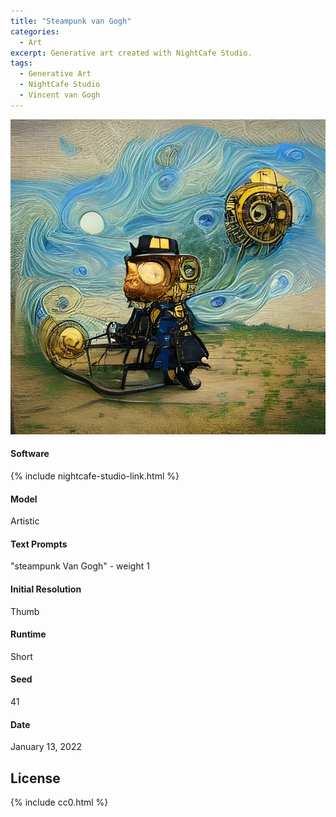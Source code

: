 ```yaml
---
title: "Steampunk van Gogh"
categories:
  - Art
excerpt: Generative art created with NightCafe Studio.
tags:
  - Generative Art
  - NightCafe Studio
  - Vincent van Gogh
---
```


![An abstract picture of a figure riding a sled and followed by something that looks like a round metal ship. The background is rendered in the style of Van Gogh with bright colors and beautiful waves, evocative of The Starry Night](/assets/images/2022/2022-01-13-steampunk-van-gogh.jpg)

#### Software
{% include nightcafe-studio-link.html %}

#### Model
Artistic

#### Text Prompts
"steampunk Van Gogh" - weight 1

#### Initial Resolution
Thumb

#### Runtime
Short

#### Seed
41

#### Date
January 13, 2022

## License

{% include cc0.html %}
